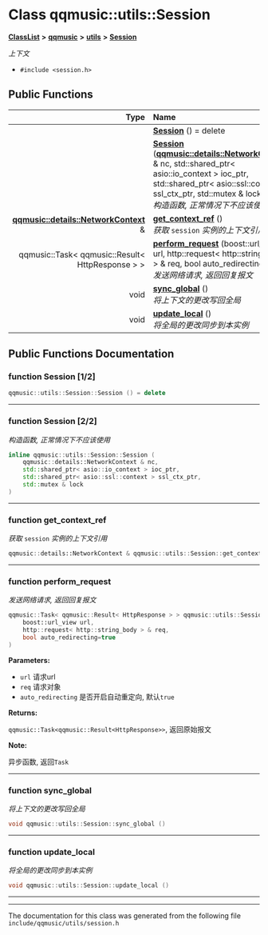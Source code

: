 

# Class qqmusic::utils::Session



[**ClassList**](annotated.md) **>** [**qqmusic**](namespaceqqmusic.md) **>** [**utils**](namespaceqqmusic_1_1utils.md) **>** [**Session**](classqqmusic_1_1utils_1_1Session.md)



_上下文_ 

* `#include <session.h>`





































## Public Functions

| Type | Name |
| ---: | :--- |
|   | [**Session**](#function-session-12) () = delete<br> |
|   | [**Session**](#function-session-22) ([**qqmusic::details::NetworkContext**](structqqmusic_1_1details_1_1NetworkContext.md) & nc, std::shared\_ptr&lt; asio::io\_context &gt; ioc\_ptr, std::shared\_ptr&lt; asio::ssl::context &gt; ssl\_ctx\_ptr, std::mutex & lock) <br>_构造函数, 正常情况下不应该使用_  |
|  [**qqmusic::details::NetworkContext**](structqqmusic_1_1details_1_1NetworkContext.md) & | [**get\_context\_ref**](#function-get_context_ref) () <br>_获取_ `session` _实例的上下文引用_ |
|  qqmusic::Task&lt; qqmusic::Result&lt; HttpResponse &gt; &gt; | [**perform\_request**](#function-perform_request) (boost::url\_view url, http::request&lt; http::string\_body &gt; & req, bool auto\_redirecting=true) <br>_发送网络请求, 返回回复报文_  |
|  void | [**sync\_global**](#function-sync_global) () <br>_将上下文的更改写回全局_  |
|  void | [**update\_local**](#function-update_local) () <br>_将全局的更改同步到本实例_  |




























## Public Functions Documentation




### function Session [1/2]

```C++
qqmusic::utils::Session::Session () = delete
```




<hr>



### function Session [2/2]

_构造函数, 正常情况下不应该使用_ 
```C++
inline qqmusic::utils::Session::Session (
    qqmusic::details::NetworkContext & nc,
    std::shared_ptr< asio::io_context > ioc_ptr,
    std::shared_ptr< asio::ssl::context > ssl_ctx_ptr,
    std::mutex & lock
) 
```




<hr>



### function get\_context\_ref 

_获取_ `session` _实例的上下文引用_
```C++
qqmusic::details::NetworkContext & qqmusic::utils::Session::get_context_ref () 
```




<hr>



### function perform\_request 

_发送网络请求, 返回回复报文_ 
```C++
qqmusic::Task< qqmusic::Result< HttpResponse > > qqmusic::utils::Session::perform_request (
    boost::url_view url,
    http::request< http::string_body > & req,
    bool auto_redirecting=true
) 
```





**Parameters:**


* `url` 请求url 
* `req` 请求对象 
* `auto_redirecting` 是否开启自动重定向, 默认`true`



**Returns:**

`qqmusic::Task<qqmusic::Result<HttpResponse>>`, 返回原始报文




**Note:**

异步函数, 返回`Task` 





        

<hr>



### function sync\_global 

_将上下文的更改写回全局_ 
```C++
void qqmusic::utils::Session::sync_global () 
```




<hr>



### function update\_local 

_将全局的更改同步到本实例_ 
```C++
void qqmusic::utils::Session::update_local () 
```




<hr>

------------------------------
The documentation for this class was generated from the following file `include/qqmusic/utils/session.h`

